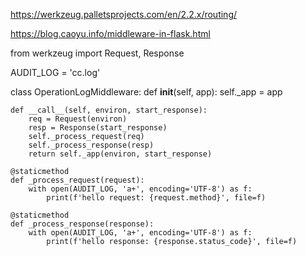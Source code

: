 

https://werkzeug.palletsprojects.com/en/2.2.x/routing/


https://blog.caoyu.info/middleware-in-flask.html

from werkzeug import Request, Response

AUDIT_LOG = 'cc.log'


class OperationLogMiddleware:
    def __init__(self, app):
        self._app = app

    def __call__(self, environ, start_response):
        req = Request(environ)
        resp = Response(start_response)
        self._process_request(req)
        self._process_response(resp)
        return self._app(environ, start_response)

    @staticmethod
    def _process_request(request):
        with open(AUDIT_LOG, 'a+', encoding='UTF-8') as f:
            print(f'hello request: {request.method}', file=f)

    @staticmethod
    def _process_response(response):
        with open(AUDIT_LOG, 'a+', encoding='UTF-8') as f:
            print(f'hello response: {response.status_code}', file=f)
